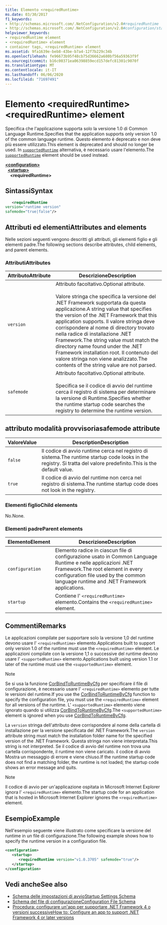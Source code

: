 ```yaml
---
title: Elemento <requiredRuntime>
ms.date: 03/30/2017
f1_keywords:
- http://schemas.microsoft.com/.NetConfiguration/v2.0#requiredRuntime
- http://schemas.microsoft.com/.NetConfiguration/v2.0#configuration/startup/requiredRuntime
helpviewer_keywords:
- requiredRuntime element
- <requiredRuntime> element
- container tags, <requiredRuntime> element
ms.assetid: 9fa1639e-beb8-43be-b7a4-12f7b229c34b
ms.openlocfilehash: fe96673b95f48cb75d36662a680bf56a59363f9f
ms.sourcegitcommit: b16c00371ea06398859ecd157defc81301c9070f
ms.translationtype: MT
ms.contentlocale: it-IT
ms.lasthandoff: 06/06/2020
ms.locfileid: "71697491"
---
```

# <a name="requiredruntime-element"></a><span data-ttu-id="0b2e0-102">Elemento \<requiredRuntime></span><span class="sxs-lookup"><span data-stu-id="0b2e0-102">\<requiredRuntime> element</span></span>

<span data-ttu-id="0b2e0-103">Specifica che l'applicazione supporta solo la versione 1.0 di Common Language Runtime.</span><span class="sxs-lookup"><span data-stu-id="0b2e0-103">Specifies that the application supports only version 1.0 of the common language runtime.</span></span> <span data-ttu-id="0b2e0-104">Questo elemento è deprecato e non deve più essere utilizzato.</span><span class="sxs-lookup"><span data-stu-id="0b2e0-104">This element is deprecated and should no longer be used.</span></span> <span data-ttu-id="0b2e0-105">In [`supportedRuntime`](supportedruntime-element.md) alternativa, è necessario usare l'elemento.</span><span class="sxs-lookup"><span data-stu-id="0b2e0-105">The [`supportedRuntime`](supportedruntime-element.md) element should be used instead.</span></span>

[**\<configuration>**](../configuration-element.md)  
&nbsp;&nbsp;[**\<startup>**](startup-element.md)  
&nbsp;&nbsp;&nbsp;&nbsp;**\<requiredRuntime>**  

## <a name="syntax"></a><span data-ttu-id="0b2e0-106">Sintassi</span><span class="sxs-lookup"><span data-stu-id="0b2e0-106">Syntax</span></span>

```xml
   <requiredRuntime  
version="runtime version"
safemode="true|false"/>
```

## <a name="attributes-and-elements"></a><span data-ttu-id="0b2e0-107">Attributi ed elementi</span><span class="sxs-lookup"><span data-stu-id="0b2e0-107">Attributes and elements</span></span>

<span data-ttu-id="0b2e0-108">Nelle sezioni seguenti vengono descritti gli attributi, gli elementi figlio e gli elementi padre.</span><span class="sxs-lookup"><span data-stu-id="0b2e0-108">The following sections describe attributes, child elements, and parent elements.</span></span>

### <a name="attributes"></a><span data-ttu-id="0b2e0-109">Attributi</span><span class="sxs-lookup"><span data-stu-id="0b2e0-109">Attributes</span></span>

|<span data-ttu-id="0b2e0-110">Attributo</span><span class="sxs-lookup"><span data-stu-id="0b2e0-110">Attribute</span></span>|<span data-ttu-id="0b2e0-111">Descrizione</span><span class="sxs-lookup"><span data-stu-id="0b2e0-111">Description</span></span>|
|---------------|-----------------|
|`version`|<span data-ttu-id="0b2e0-112">Attributo facoltativo.</span><span class="sxs-lookup"><span data-stu-id="0b2e0-112">Optional attribute.</span></span><br /><br /> <span data-ttu-id="0b2e0-113">Valore stringa che specifica la versione del .NET Framework supportata da questa applicazione.</span><span class="sxs-lookup"><span data-stu-id="0b2e0-113">A string value that specifies the version of the .NET Framework that this application supports.</span></span> <span data-ttu-id="0b2e0-114">Il valore stringa deve corrispondere al nome di directory trovato nella radice di installazione .NET Framework.</span><span class="sxs-lookup"><span data-stu-id="0b2e0-114">The string value must match the directory name found under the .NET Framework installation root.</span></span> <span data-ttu-id="0b2e0-115">Il contenuto del valore stringa non viene analizzato.</span><span class="sxs-lookup"><span data-stu-id="0b2e0-115">The contents of the string value are not parsed.</span></span>|
|`safemode`|<span data-ttu-id="0b2e0-116">Attributo facoltativo.</span><span class="sxs-lookup"><span data-stu-id="0b2e0-116">Optional attribute.</span></span><br /><br /> <span data-ttu-id="0b2e0-117">Specifica se il codice di avvio del runtime cerca il registro di sistema per determinare la versione di Runtime.</span><span class="sxs-lookup"><span data-stu-id="0b2e0-117">Specifies whether the runtime startup code searches the registry to determine the runtime version.</span></span>|

## <a name="safemode-attribute"></a><span data-ttu-id="0b2e0-118">attributo modalità provvisoria</span><span class="sxs-lookup"><span data-stu-id="0b2e0-118">safemode attribute</span></span>

|<span data-ttu-id="0b2e0-119">Valore</span><span class="sxs-lookup"><span data-stu-id="0b2e0-119">Value</span></span>|<span data-ttu-id="0b2e0-120">Description</span><span class="sxs-lookup"><span data-stu-id="0b2e0-120">Description</span></span>|
|-----------|-----------------|
|`false`|<span data-ttu-id="0b2e0-121">Il codice di avvio runtime cerca nel registro di sistema.</span><span class="sxs-lookup"><span data-stu-id="0b2e0-121">The runtime startup code looks in the registry.</span></span> <span data-ttu-id="0b2e0-122">Si tratta del valore predefinito.</span><span class="sxs-lookup"><span data-stu-id="0b2e0-122">This is the default value.</span></span>|
|`true`|<span data-ttu-id="0b2e0-123">Il codice di avvio del runtime non cerca nel registro di sistema.</span><span class="sxs-lookup"><span data-stu-id="0b2e0-123">The runtime startup code does not look in the registry.</span></span>|

### <a name="child-elements"></a><span data-ttu-id="0b2e0-124">Elementi figlio</span><span class="sxs-lookup"><span data-stu-id="0b2e0-124">Child elements</span></span>

<span data-ttu-id="0b2e0-125">No.</span><span class="sxs-lookup"><span data-stu-id="0b2e0-125">None.</span></span>

### <a name="parent-elements"></a><span data-ttu-id="0b2e0-126">Elementi padre</span><span class="sxs-lookup"><span data-stu-id="0b2e0-126">Parent elements</span></span>

|<span data-ttu-id="0b2e0-127">Elemento</span><span class="sxs-lookup"><span data-stu-id="0b2e0-127">Element</span></span>|<span data-ttu-id="0b2e0-128">Descrizione</span><span class="sxs-lookup"><span data-stu-id="0b2e0-128">Description</span></span>|
|-------------|-----------------|
|`configuration`|<span data-ttu-id="0b2e0-129">Elemento radice in ciascun file di configurazione usato in Common Language Runtime e nelle applicazioni .NET Framework.</span><span class="sxs-lookup"><span data-stu-id="0b2e0-129">The root element in every configuration file used by the common language runtime and .NET Framework applications.</span></span>|
|`startup`|<span data-ttu-id="0b2e0-130">Contiene l' `<requiredRuntime>` elemento.</span><span class="sxs-lookup"><span data-stu-id="0b2e0-130">Contains the `<requiredRuntime>` element.</span></span>|

## <a name="remarks"></a><span data-ttu-id="0b2e0-131">Commenti</span><span class="sxs-lookup"><span data-stu-id="0b2e0-131">Remarks</span></span>
 <span data-ttu-id="0b2e0-132">Le applicazioni compilate per supportare solo la versione 1,0 del runtime devono usare l' `<requiredRuntime>` elemento.</span><span class="sxs-lookup"><span data-stu-id="0b2e0-132">Applications built to support only version 1.0 of the runtime must use the `<requiredRuntime>` element.</span></span> <span data-ttu-id="0b2e0-133">Le applicazioni compilate con la versione 1,1 o successive del runtime devono usare l' `<supportedRuntime>` elemento.</span><span class="sxs-lookup"><span data-stu-id="0b2e0-133">Applications built using version 1.1 or later of the runtime must use the `<supportedRuntime>` element.</span></span>

> [!NOTE]
> <span data-ttu-id="0b2e0-134">Se si usa la funzione [CorBindToRuntimeByCfg](../../../unmanaged-api/hosting/corbindtoruntimebycfg-function.md) per specificare il file di configurazione, è necessario usare l' `<requiredRuntime>` elemento per tutte le versioni del runtime.</span><span class="sxs-lookup"><span data-stu-id="0b2e0-134">If you use the [CorBindToRuntimeByCfg](../../../unmanaged-api/hosting/corbindtoruntimebycfg-function.md) function to specify the configuration file, you must use the `<requiredRuntime>` element for all versions of the runtime.</span></span> <span data-ttu-id="0b2e0-135">L' `<supportedRuntime>` elemento viene ignorato quando si utilizza [CorBindToRuntimeByCfg](../../../unmanaged-api/hosting/corbindtoruntimebycfg-function.md).</span><span class="sxs-lookup"><span data-stu-id="0b2e0-135">The `<supportedRuntime>` element is ignored when you use [CorBindToRuntimeByCfg](../../../unmanaged-api/hosting/corbindtoruntimebycfg-function.md).</span></span>

 <span data-ttu-id="0b2e0-136">La `version` stringa dell'attributo deve corrispondere al nome della cartella di installazione per la versione specificata del .NET Framework.</span><span class="sxs-lookup"><span data-stu-id="0b2e0-136">The `version` attribute string must match the installation folder name for the specified version of the .NET Framework.</span></span> <span data-ttu-id="0b2e0-137">Questa stringa non viene interpretata.</span><span class="sxs-lookup"><span data-stu-id="0b2e0-137">This string is not interpreted.</span></span> <span data-ttu-id="0b2e0-138">Se il codice di avvio del runtime non trova una cartella corrispondente, il runtime non viene caricato. il codice di avvio Mostra un messaggio di errore e viene chiuso.</span><span class="sxs-lookup"><span data-stu-id="0b2e0-138">If the runtime startup code does not find a matching folder, the runtime is not loaded; the startup code shows an error message and quits.</span></span>

> [!NOTE]
> <span data-ttu-id="0b2e0-139">Il codice di avvio per un'applicazione ospitata in Microsoft Internet Explorer ignora l' `<requiredRuntime>` elemento.</span><span class="sxs-lookup"><span data-stu-id="0b2e0-139">The startup code for an application that is hosted in Microsoft Internet Explorer ignores the `<requiredRuntime>` element.</span></span>

## <a name="example"></a><span data-ttu-id="0b2e0-140">Esempio</span><span class="sxs-lookup"><span data-stu-id="0b2e0-140">Example</span></span>

<span data-ttu-id="0b2e0-141">Nell'esempio seguente viene illustrato come specificare la versione del runtime in un file di configurazione.</span><span class="sxs-lookup"><span data-stu-id="0b2e0-141">The following example shows how to specify the runtime version in a configuration file.</span></span>

```xml
<configuration>
   <startup>
      <requiredRuntime version="v1.0.3705" safemode="true"/>
   </startup>
</configuration>
```

## <a name="see-also"></a><span data-ttu-id="0b2e0-142">Vedi anche</span><span class="sxs-lookup"><span data-stu-id="0b2e0-142">See also</span></span>

- [<span data-ttu-id="0b2e0-143">Schema delle impostazioni di avvio</span><span class="sxs-lookup"><span data-stu-id="0b2e0-143">Startup Settings Schema</span></span>](index.md)
- [<span data-ttu-id="0b2e0-144">Schema del file di configurazione</span><span class="sxs-lookup"><span data-stu-id="0b2e0-144">Configuration File Schema</span></span>](../index.md)
- [<span data-ttu-id="0b2e0-145">Procedura: configurare un'app per supportare .NET Framework 4 o versioni successive</span><span class="sxs-lookup"><span data-stu-id="0b2e0-145">How to: Configure an app to support .NET Framework 4 or later versions</span></span>](../../../migration-guide/how-to-configure-an-app-to-support-net-framework-4-or-4-5.md)
